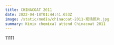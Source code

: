 ```yaml
---
title: CHINACOAT 2011
date: 2022-04-18T01:44:41.653Z
image: /static/media/chinacoat-2011-现场照片.jpg
summary: Kimix chemical attend Chinacoat 2011
---
```

11111